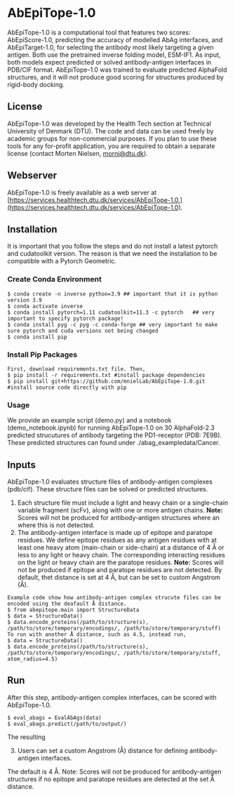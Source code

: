 # AbEpiTope-1.0
AbEpiTope-1.0 is a computational tool that features two scores: AbEpiScore-1.0, predicting the accuracy of modelled AbAg interfaces, and AbEpiTarget-1.0, for selecting the antibody most likely targeting a given antigen. Both use the pretrained inverse folding model, ESM-IF1. As input, both models expect predicted or solved antibody-antigen interfaces in PDB/CIF format. AbEpiTope-1.0 was trained to evaluate predicted AlphaFold structures, and it will not produce good scoring for structures produced by rigid-body docking.

## License
AbEpiTope-1.0 was developed by the Health Tech section at Technical University of Denmark (DTU). The code and data can be used freely by academic groups for non-commercial purposes. If you plan to use these tools for any for-profit application, you are required to obtain a separate license (contact Morten Nielsen, morni@dtu.dk).

## Webserver
AbEpiTope-1.0 is freely available as a web server at [https://services.healthtech.dtu.dk/services/AbEpiTope-1.0.](https://services.healthtech.dtu.dk/services/AbEpiTope-1.0). 

## Installation 
It is important that you follow the steps and do not install a latest pytorch and cudatoolkit version. 
The reason is that we need the installation to be compatible with a Pytorch Geometric.

### Create Conda Environment
```
$ conda create -n inverse python=3.9 ## important that it is python version 3.9
$ conda activate inverse
$ conda install pytorch=1.11 cudatoolkit=11.3 -c pytorch   ## very important to specify pytorch package!
$ conda install pyg -c pyg -c conda-forge ## very important to make sure pytorch and cuda versions not being changed
$ conda install pip
```
### Install Pip Packages 
```
First, download requirements.txt file. Then,
$ pip install -r requirements.txt #install package dependencies
$ pip install git+https://github.com/mnielLab/AbEpiTope-1.0.git #install source code directly with pip
```
### Usage 
We provide an example script (demo.py) and a notebook (demo_notebook.ipynb) for running AbEpiTope-1.0 on 30 AlphaFold-2.3 predicted strucutures of antibody targeting the PD1-receptor (PDB: 7E9B).
These predicted structures can found under ./abag_exampledata/Cancer. 

## Inputs 

AbEpiTope-1.0 evaluates structure files of antibody-antigen complexes (pdb/cif). These structure files can be solved or predicted structures.
1. Each structure file must include a light and heavy chain or a single-chain variable fragment (scFv), along with one or more antigen chains. **Note:** Scores will not be produced for antibody-antigen structures where an where this is not detected. 
2. The antibody-antigen interface is made up of epitope and paratope residues. We define epitope residues as any antigen residues with at least one heavy atom (main-chain or side-chain) at a distance of 4 Å or less to any light or heavy chain. The corresponding interacting residues on the light or heavy chain are the paratope residues. **Note:** Scores will not be produced if epitope and paratope residues are not detected. By default, thet distance is set at 4 Å, but can be set to custom Angstrom (Å). 

```
Example code show how antibody-antigen complex strucute files can be encoded using the deafault Å distance.
$ from abepitope.main import StructureData
$ data = StructureData()
$ data.encode_proteins(/path/to/structure(s), /path/to/store/temporary/encodings/, /path/to/store/temporary/stuff)
To run with another Å distance, such as 4.5, instead run,
$ data = StructureData()
$ data.encode_proteins(/path/to/structure(s), /path/to/store/temporary/encodings/, /path/to/store/temporary/stuff, atom_radius=4.5)
```

## Run

After this step, antibody-antigen complex interfaces, can be scored with AbEpiTope-1.0. 
```
$ eval_abags = EvalAbAgs(data)
$ eval_abags.predict(/path/to/output/)
```
The resulting 


3. Users can set a custom Angstrom (Å) distance for defining antibody-antigen interfaces.

The default is 4 Å. 
Note: Scores will not be produced for antibody-antigen structures if no epitope and paratope residues are detected at the set Å distance.





